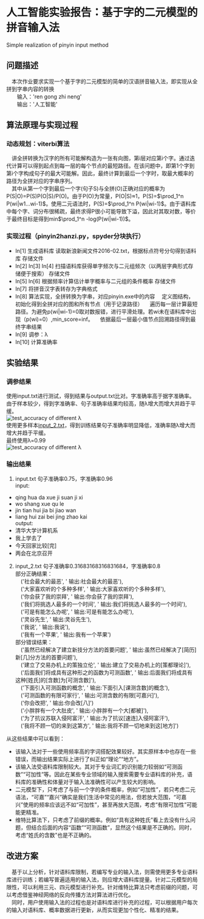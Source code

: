 
# 人工智能实验报告：基于字的二元模型的拼音输入法
Simple realization of pinyin input method
## 问题描述
&emsp;本次作业要求实现一个基于字的二元模型的简单的汉语拼音输入法，即实现从全拼到字串内容的转换  
&emsp;&emsp;输入：'ren gong zhi neng'  
&emsp;&emsp;输出：'人工智能'  
  
## 算法原理与实现过程
### 动态规划：viterbi算法
&emsp;讲全拼转换为汉字的所有可能解构造为一张有向图，第i层对应第i个字。通过迭代计算可以得到起点到每一层的每个节点的最短路径。在该问题中，即第1个字到第i个字构成句子的最大可能解。因此，最终计算到最后一个字时，取最大概率的路径为全拼对应的字串序列。  
&emsp;其中从第一个字到最后一个字(句子S)与全拼(O)正确对应的概率为P(S|O)=P(S)P(O|S)/P(O)。由于P(O)为常量，P(O|S)≈1，P(S)=$\prod_1^n P(wi|w1...wi-1)$。使用二元语法时，P(S)=$\prod_1^n P(wi|wi-1)$。由于语料库中每个字、词分布很稀疏，最终求得P很小可能导致下溢，因此对其取对数，等价于最终目标是得到min$\prod_1^n -log(P(wi|wi-1))$。  
  
### 实现过程（pinyin2hanzi.py，spyder分块执行）
* In[1] 生成语料库 读取新浪新闻文件2016-02.txt，根据标点符号分句得到语料库 存储文件
* In[2] In[3] In[4] 扫描语料库获得单字频次与二元组频次（以两层字典形式存储便于搜索） 存储文件
* In[5] In[6] 根据频率计算估计单字概率与二元组的条件概率 存储文件
* In[7] 将拼音汉字表转存为字典格式
* In[8] 算法实现，全拼转换为字串，对应pinyin.exe中的内容
&emsp;定义图结构，初始化得到全拼对应的图和所有节点（用于记录路径）
&emsp;遍历每一层计算最短路径。为避免p(wi|wi-1)=0取对数报错，进行平滑处理。若wi未在语料库中出现（p(wi)=0）,min_score=inf。
&emsp;依据最后一层最小值节点回溯路径得到最终字串结果
* In[9] 调参：λ
* In[10] 计算准确率
  
## 实验结果
### 调参结果
使用input.txt进行测试，得到结果与output.txt比对。字准确率高于据字准确率。由于样本较少，得到字准确率、句子准确率结果均较高，随λ增大而增大并趋于平缓。  
![test_accuracy of different λ](https://github.com/h-xixixixix/Pinyin2Hanzi_vertibi/blob/main/src/test_accuracy_%CE%BB_input.png)   
使用更多样本[input_2.txt](https://github.com/AlexFxw/simple-pinyin-input/blob/master/data/input.txt)，得到训练结果句子准确率明显降低，准确率随λ增大而增大并趋于平缓。  
最终使用λ=0.99  
![test_accuracy of different λ](https://github.com/h-xixixixix/Pinyin2Hanzi_vertibi/blob/main/src/test_accuracy_%CE%BB_input.png)  
  
### 输出结果
1. input.txt 句子准确率0.75，字准确率0.96  
input: 
* qing hua da xue ji suan ji xi
* wo shang xue qu le
* jin tian hui jia bi jiao wan
* liang hui zai bei jing zhao kai  
output:
* 清华大学计算机系
* 我上学去了
* 今天回家比较[完]
* 两会在北京召开
2. input_2.txt 句子准确率0.31683168316831684，字准确率0.8  
部分正确结果：  
&emsp;('社会最大的最恶', ' 输出:社会最大的最恶'),   
&emsp;('大家喜欢听的个多种多样', ' 输出:大家喜欢听的个多种多样'),  
&emsp;('你会获了我的崇拜', ' 输出:你会获了我的崇拜'),   
&emsp;('我们将挑选人最多的一个时间', ' 输出:我们将挑选人最多的一个时间'),  
&emsp;('可是有能怎么办呢', ' 输出:可是有能怎么办呢'),  
&emsp;('灵谷先生', ' 输出:灵谷先生'),  
&emsp;('我说', ' 输出:我说'),   
&emsp;('我有一个苹果', ' 输出:我有一个苹果')  
部分错误结果：  
&emsp;('虽然已经解决了建立新技分方法的首要问题', ' 输出:虽然已经解决了[简历]新[几]分方法的首要问题'),  
&emsp;('建立了交易办机上的策独立伦', ' 输出:建立了交易办机上的[策都理论]'),  
&emsp;('后面我们将成具有这种形之的函数为可测函数', ' 输出:后面我们将成具有这种[姓氏]的[含数]为[可测含数]'),  
&emsp;('下面引入可测函数的概念', ' 输出:下面引入[课测含数]的概念'),  
&emsp;('可测函数的有限可家行', ' 输出:可测含数的有限[可嘉兴]'),  
&emsp;('你会改把', ' 输出:你会改[八]')  
&emsp;('小胖胖有一个大肚皮', ' 输出:小胖胖有一个大[都被]'),  
&emsp;('为了抗议苏联入侵阿富汗', ' 输出:为了抗议[速连]入侵阿富汗'),  
&emsp;('我将不顾一切的来到这第方', ' 输出:我将不顾一切地来到这[地方]')  
  
从这些结果中可以看到：  
* 该输入法对于一些使用频率高的字词搭配效果较好。其实原样本中也存在一些错误，而输出结果实际上进行了纠正如“理论”“地方”。
* 该输入法受语料库限制较大。其对于专业词汇的识别能力较弱如“可测函数”“可加性”等。因此在某些专业领域的输入搜索需要专业语料库的补充，语料库的准确性和体量对于输入法准确性可以产生较大的影响。
* 二元模型下，只考虑了与前一个字的条件概率，例如“可加性”，若只考虑二元语法，“可嘉”“嘉兴”确实是我们生活中常见的用法，但若放大范围，“可嘉兴”使用的频率应该远不如“可加性”，甚至再放大范围，考虑“有限可加性”可能能更精准。  
* 维特比算法下，只考虑了前缀的概率。例如“具有这种姓氏”看上去没有什么问题，但结合后面的内容“函数”“可测函数”，显然这个结果是不正确的。同时，考虑“姓氏的含数”也是不正确的。

## 改进方案
&emsp;基于以上分析，针对语料库限制，若编写专业的输入法，则需使用更多专业语料库进行训练；若编写普遍适用的输入法，则应增大语料库提量。针对二元模型的局限性，可以利用三元、四元模型进行补充。针对维特比算法只考虑前缀的问题，可以考虑借鉴神经网络的反向传播方法对算法进行优化。  
&emsp;同时，用户使用输入法的过程也是对语料库进行补充的过程，可以根据用户每次的输入对语料库、概率数据进行更新，从而实现更加个性化、精准的结果。
